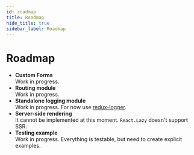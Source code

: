 ```yaml
---
id: roadmap
title: Roadmap
hide_title: true
sidebar_label: Roadmap
---
```


# Roadmap

- **Custom Forms**  
Work in progress.
- **Routing module**  
Work in progress.
- **Standalone logging module**  
Work in progress. For now use [redux-logger](https://github.com/LogRocket/redux-logger).
- **Server-side rendering**  
It cannot be implemented at this moment. `React.Lazy` doesn't support SSR.
- **Testing example**  
Work in progress. Everything is testable, but need to create explicit examples.

